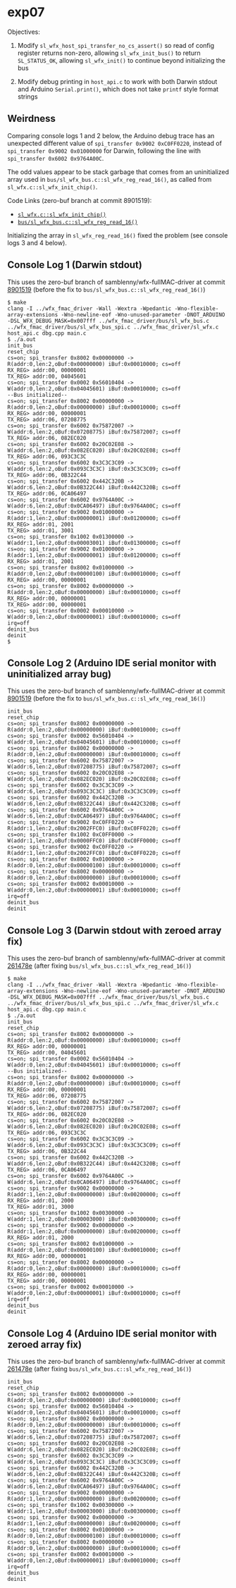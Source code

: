 # exp07

Objectives:

1. Modify `sl_wfx_host_spi_transfer_no_cs_assert()` so read of config register
   returns non-zero, allowing `sl_wfx_init_bus()` to return `SL_STATUS_OK`,
   allowing `sl_wfx_init()` to continue beyond initializing the bus

2. Modify debug printing in `host_api.c` to work with both Darwin stdout and
   Arduino `Serial.print()`, which does not take `printf` style format strings


## Weirdness

Comparing console logs 1 and 2 below, the Arduino debug trace has an unexpected
different value of `spi_transfer 0x9002 0xC0FF0220`, instead of
`spi_transfer 0x9002 0x01000000` for Darwin, following the line with
`spi_transfer 0x6002 0x9764A00C`.

The odd values appear to be stack garbage that comes from an uninitialized array
used in `bus/sl_wfx_bus.c::sl_wfx_reg_read_16()`, as called from
`sl_wfx.c::sl_wfx_init_chip()`.

Code Links (zero-buf branch at commit 8901519):
- [`sl_wfx.c::sl_wfx_init_chip()`](https://github.com/samblenny/wfx-fullMAC-driver/blob/890151953fa56da7370bfdc117043ab6de8fe3b8/wfx_fmac_driver/sl_wfx.c#L1949-L1957)
- [`bus/sl_wfx_bus.c::sl_wfx_reg_read_16()`](https://github.com/samblenny/wfx-fullMAC-driver/blob/890151953fa56da7370bfdc117043ab6de8fe3b8/wfx_fmac_driver/bus/sl_wfx_bus.c#L28-L29)

Initializing the array in `sl_wfx_reg_read_16()` fixed the problem (see console
logs 3 and 4 below).


## Console Log 1 (Darwin stdout)

This uses the zero-buf branch of samblenny/wfx-fullMAC-driver at commit
[8901519](https://github.com/samblenny/wfx-fullMAC-driver/commit/890151953fa56da7370bfdc117043ab6de8fe3b8)
(before the fix to `bus/sl_wfx_bus.c::sl_wfx_reg_read_16()`)

```
$ make
clang -I ../wfx_fmac_driver -Wall -Wextra -Wpedantic -Wno-flexible-array-extensions -Wno-newline-eof -Wno-unused-parameter -DNOT_ARDUINO -DSL_WFX_DEBUG_MASK=0x007fff ../wfx_fmac_driver/bus/sl_wfx_bus.c ../wfx_fmac_driver/bus/sl_wfx_bus_spi.c ../wfx_fmac_driver/sl_wfx.c host_api.c dbg.cpp main.c
$ ./a.out
init_bus
reset_chip
cs=on; spi_transfer 0x8002 0x00000000 -> R(addr:0,len:2,oBuf:0x00000000) iBuf:0x00010000; cs=off
RX_REG> addr:00, 00000001
TX_REG> addr:00, 04045601
cs=on; spi_transfer 0x0002 0x56010404 -> W(addr:0,len:2,oBuf:0x04045601) iBuf:0x00010000; cs=off
--Bus initialized--
cs=on; spi_transfer 0x8002 0x00000000 -> R(addr:0,len:2,oBuf:0x00000000) iBuf:0x00010000; cs=off
RX_REG> addr:00, 00000001
TX_REG> addr:06, 07208775
cs=on; spi_transfer 0x6002 0x75872007 -> W(addr:6,len:2,oBuf:0x07208775) iBuf:0x75872007; cs=off
TX_REG> addr:06, 082EC020
cs=on; spi_transfer 0x6002 0x20C02E08 -> W(addr:6,len:2,oBuf:0x082EC020) iBuf:0x20C02E08; cs=off
TX_REG> addr:06, 093C3C3C
cs=on; spi_transfer 0x6002 0x3C3C3C09 -> W(addr:6,len:2,oBuf:0x093C3C3C) iBuf:0x3C3C3C09; cs=off
TX_REG> addr:06, 0B322C44
cs=on; spi_transfer 0x6002 0x442C320B -> W(addr:6,len:2,oBuf:0x0B322C44) iBuf:0x442C320B; cs=off
TX_REG> addr:06, 0CA06497
cs=on; spi_transfer 0x6002 0x9764A00C -> W(addr:6,len:2,oBuf:0x0CA06497) iBuf:0x9764A00C; cs=off
cs=on; spi_transfer 0x9002 0x01000000 -> R(addr:1,len:2,oBuf:0x00000001) iBuf:0x01200000; cs=off
RX_REG> addr:01, 2001
TX_REG> addr:01, 3001
cs=on; spi_transfer 0x1002 0x01300000 -> W(addr:1,len:2,oBuf:0x00003001) iBuf:0x01300000; cs=off
cs=on; spi_transfer 0x9002 0x01000000 -> R(addr:1,len:2,oBuf:0x00000001) iBuf:0x01200000; cs=off
RX_REG> addr:01, 2001
cs=on; spi_transfer 0x8002 0x01000000 -> R(addr:0,len:2,oBuf:0x00000100) iBuf:0x00010000; cs=off
RX_REG> addr:00, 00000001
cs=on; spi_transfer 0x8002 0x00000000 -> R(addr:0,len:2,oBuf:0x00000000) iBuf:0x00010000; cs=off
RX_REG> addr:00, 00000001
TX_REG> addr:00, 00000001
cs=on; spi_transfer 0x0002 0x00010000 -> W(addr:0,len:2,oBuf:0x00000001) iBuf:0x00010000; cs=off
irq=off
deinit_bus
deinit
$
```


## Console Log 2 (Arduino IDE serial monitor with uninitialized array bug)

This uses the zero-buf branch of samblenny/wfx-fullMAC-driver at commit
[8901519](https://github.com/samblenny/wfx-fullMAC-driver/commit/890151953fa56da7370bfdc117043ab6de8fe3b8)
(before the fix to `bus/sl_wfx_bus.c::sl_wfx_reg_read_16()`)

```
init_bus
reset_chip
cs=on; spi_transfer 0x8002 0x00000000 -> R(addr:0,len:2,oBuf:0x00000000) iBuf:0x00010000; cs=off
cs=on; spi_transfer 0x0002 0x56010404 -> W(addr:0,len:2,oBuf:0x04045601) iBuf:0x00010000; cs=off
cs=on; spi_transfer 0x8002 0x00000000 -> R(addr:0,len:2,oBuf:0x00000000) iBuf:0x00010000; cs=off
cs=on; spi_transfer 0x6002 0x75872007 -> W(addr:6,len:2,oBuf:0x07208775) iBuf:0x75872007; cs=off
cs=on; spi_transfer 0x6002 0x20C02E08 -> W(addr:6,len:2,oBuf:0x082EC020) iBuf:0x20C02E08; cs=off
cs=on; spi_transfer 0x6002 0x3C3C3C09 -> W(addr:6,len:2,oBuf:0x093C3C3C) iBuf:0x3C3C3C09; cs=off
cs=on; spi_transfer 0x6002 0x442C320B -> W(addr:6,len:2,oBuf:0x0B322C44) iBuf:0x442C320B; cs=off
cs=on; spi_transfer 0x6002 0x9764A00C -> W(addr:6,len:2,oBuf:0x0CA06497) iBuf:0x9764A00C; cs=off
cs=on; spi_transfer 0x9002 0xC0FF0220 -> R(addr:1,len:2,oBuf:0x2002FFC0) iBuf:0xC0FF0220; cs=off
cs=on; spi_transfer 0x1002 0xC0FF0000 -> W(addr:1,len:2,oBuf:0x0000FFC0) iBuf:0xC0FF0000; cs=off
cs=on; spi_transfer 0x9002 0xC0FF0220 -> R(addr:1,len:2,oBuf:0x2002FFC0) iBuf:0xC0FF0220; cs=off
cs=on; spi_transfer 0x8002 0x01000000 -> R(addr:0,len:2,oBuf:0x00000100) iBuf:0x00010000; cs=off
cs=on; spi_transfer 0x8002 0x00000000 -> R(addr:0,len:2,oBuf:0x00000000) iBuf:0x00010000; cs=off
cs=on; spi_transfer 0x0002 0x00010000 -> W(addr:0,len:2,oBuf:0x00000001) iBuf:0x00010000; cs=off
irq=off
deinit_bus
deinit
```


## Console Log 3 (Darwin stdout with zeroed array fix)

This uses the zero-buf branch of samblenny/wfx-fullMAC-driver at commit
[261478e](https://github.com/samblenny/wfx-fullMAC-driver/commit/261478edcfc367612d9cac2157ba2724cb818bd9)
(after fixing `bus/sl_wfx_bus.c::sl_wfx_reg_read_16()`)

```
$ make
clang -I ../wfx_fmac_driver -Wall -Wextra -Wpedantic -Wno-flexible-array-extensions -Wno-newline-eof -Wno-unused-parameter -DNOT_ARDUINO -DSL_WFX_DEBUG_MASK=0x007fff ../wfx_fmac_driver/bus/sl_wfx_bus.c ../wfx_fmac_driver/bus/sl_wfx_bus_spi.c ../wfx_fmac_driver/sl_wfx.c host_api.c dbg.cpp main.c
$ ./a.out
init_bus
reset_chip
cs=on; spi_transfer 0x8002 0x00000000 -> R(addr:0,len:2,oBuf:0x00000000) iBuf:0x00010000; cs=off
RX_REG> addr:00, 00000001
TX_REG> addr:00, 04045601
cs=on; spi_transfer 0x0002 0x56010404 -> W(addr:0,len:2,oBuf:0x04045601) iBuf:0x00010000; cs=off
--Bus initialized--
cs=on; spi_transfer 0x8002 0x00000000 -> R(addr:0,len:2,oBuf:0x00000000) iBuf:0x00010000; cs=off
RX_REG> addr:00, 00000001
TX_REG> addr:06, 07208775
cs=on; spi_transfer 0x6002 0x75872007 -> W(addr:6,len:2,oBuf:0x07208775) iBuf:0x75872007; cs=off
TX_REG> addr:06, 082EC020
cs=on; spi_transfer 0x6002 0x20C02E08 -> W(addr:6,len:2,oBuf:0x082EC020) iBuf:0x20C02E08; cs=off
TX_REG> addr:06, 093C3C3C
cs=on; spi_transfer 0x6002 0x3C3C3C09 -> W(addr:6,len:2,oBuf:0x093C3C3C) iBuf:0x3C3C3C09; cs=off
TX_REG> addr:06, 0B322C44
cs=on; spi_transfer 0x6002 0x442C320B -> W(addr:6,len:2,oBuf:0x0B322C44) iBuf:0x442C320B; cs=off
TX_REG> addr:06, 0CA06497
cs=on; spi_transfer 0x6002 0x9764A00C -> W(addr:6,len:2,oBuf:0x0CA06497) iBuf:0x9764A00C; cs=off
cs=on; spi_transfer 0x9002 0x00000000 -> R(addr:1,len:2,oBuf:0x00000000) iBuf:0x00200000; cs=off
RX_REG> addr:01, 2000
TX_REG> addr:01, 3000
cs=on; spi_transfer 0x1002 0x00300000 -> W(addr:1,len:2,oBuf:0x00003000) iBuf:0x00300000; cs=off
cs=on; spi_transfer 0x9002 0x00000000 -> R(addr:1,len:2,oBuf:0x00000000) iBuf:0x00200000; cs=off
RX_REG> addr:01, 2000
cs=on; spi_transfer 0x8002 0x01000000 -> R(addr:0,len:2,oBuf:0x00000100) iBuf:0x00010000; cs=off
RX_REG> addr:00, 00000001
cs=on; spi_transfer 0x8002 0x00000000 -> R(addr:0,len:2,oBuf:0x00000000) iBuf:0x00010000; cs=off
RX_REG> addr:00, 00000001
TX_REG> addr:00, 00000001
cs=on; spi_transfer 0x0002 0x00010000 -> W(addr:0,len:2,oBuf:0x00000001) iBuf:0x00010000; cs=off
irq=off
deinit_bus
deinit
```


## Console Log 4 (Arduino IDE serial monitor with zeroed array fix)

This uses the zero-buf branch of samblenny/wfx-fullMAC-driver at commit
[261478e](https://github.com/samblenny/wfx-fullMAC-driver/commit/261478edcfc367612d9cac2157ba2724cb818bd9)
(after fixing `bus/sl_wfx_bus.c::sl_wfx_reg_read_16()`)

```
init_bus
reset_chip
cs=on; spi_transfer 0x8002 0x00000000 -> R(addr:0,len:2,oBuf:0x00000000) iBuf:0x00010000; cs=off
cs=on; spi_transfer 0x0002 0x56010404 -> W(addr:0,len:2,oBuf:0x04045601) iBuf:0x00010000; cs=off
cs=on; spi_transfer 0x8002 0x00000000 -> R(addr:0,len:2,oBuf:0x00000000) iBuf:0x00010000; cs=off
cs=on; spi_transfer 0x6002 0x75872007 -> W(addr:6,len:2,oBuf:0x07208775) iBuf:0x75872007; cs=off
cs=on; spi_transfer 0x6002 0x20C02E08 -> W(addr:6,len:2,oBuf:0x082EC020) iBuf:0x20C02E08; cs=off
cs=on; spi_transfer 0x6002 0x3C3C3C09 -> W(addr:6,len:2,oBuf:0x093C3C3C) iBuf:0x3C3C3C09; cs=off
cs=on; spi_transfer 0x6002 0x442C320B -> W(addr:6,len:2,oBuf:0x0B322C44) iBuf:0x442C320B; cs=off
cs=on; spi_transfer 0x6002 0x9764A00C -> W(addr:6,len:2,oBuf:0x0CA06497) iBuf:0x9764A00C; cs=off
cs=on; spi_transfer 0x9002 0x00000000 -> R(addr:1,len:2,oBuf:0x00000000) iBuf:0x00200000; cs=off
cs=on; spi_transfer 0x1002 0x00300000 -> W(addr:1,len:2,oBuf:0x00003000) iBuf:0x00300000; cs=off
cs=on; spi_transfer 0x9002 0x00000000 -> R(addr:1,len:2,oBuf:0x00000000) iBuf:0x00200000; cs=off
cs=on; spi_transfer 0x8002 0x01000000 -> R(addr:0,len:2,oBuf:0x00000100) iBuf:0x00010000; cs=off
cs=on; spi_transfer 0x8002 0x00000000 -> R(addr:0,len:2,oBuf:0x00000000) iBuf:0x00010000; cs=off
cs=on; spi_transfer 0x0002 0x00010000 -> W(addr:0,len:2,oBuf:0x00000001) iBuf:0x00010000; cs=off
irq=off
deinit_bus
deinit
```
